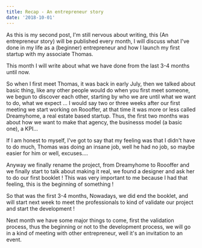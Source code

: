 ```yaml
---
title: Recap - An entrepreneur story
date: '2018-10-01'
---
```


As this is my second post, I'm still nervous about writing, this (An entrepreneur story) will be published every month, I will discuss what I've done in my life as a (beginner) entrepreneur and how I launch my first startup with my associate Thomas.

This month I will write about what we have done from the last 3-4 months until now.

So when I first meet Thomas, it was back in early July, then we talked about basic thing, like any other people would do when you first meet someone, we begun to discover each other, starting by who we are until what we want to do, what we expect ... I would say two or three weeks after our first meeting we start working on Roooffer, at that time it was more or less called Dreamyhome, a real estate based startup. Thus, the first two months was about how we want to make that agency, the businesss model (a basic one), a KPI...

If I am honest to myself, I've got to say that my feeling was that I didn't have to do much, Thomas was doing an insane job, well he had no job, so maybe easier for him or well, excuses....

Anyway we finally rename the project, from Dreamyhome to Roooffer and we finally start to talk about making it real, we found a designer and ask her to do our first booklet ! This was very important to me because I had that feeling, this is the beginning of something !

So that was the first 3-4 months, Nowadays, we did end the booklet, and will start next week to meet the professionals to kind of validate our project and start the development !

Next month we have some major things to come, first the validation process, thus the beginning or not to the development process, we will go in a kind of meeting with other entrepreneur, well it's an invitation to an event.
